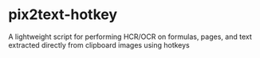 # pix2text-hotkey
A lightweight script for performing HCR/OCR on formulas, pages, and text extracted directly from clipboard images using hotkeys

